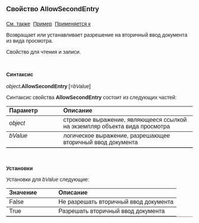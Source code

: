 ﻿<html>
<head>
<title>Вид просмотра\AllowSecondEntry</title>
</head>

<body>

<p><strong><font size="4" face="Arial">Свойство AllowSecondEntry<br>
<br>
</font></strong><font face="Arial"><a href="../Asview.html">См. также</a>&nbsp;
<a href="../../Examples/E_AsView.html">Пример</a>&nbsp; <a href="../Asview.html">
Применяется к</a></font></p>

<p><font face="Arial">Возвращает или устанавливает разрешение на 
вторичный ввод документа из вида просмотра.</font></p>

<p><font face="Arial">Свойство для чтения и записи.</font></p>

<p class="label">&nbsp;</p>

<p class="label"><font face="Arial"><b>Синтаксис<br>
<br>
</b><em>object</em><strong>.AllowSecondEntry </strong>[=<em>bValue</em>]&nbsp;</font></p>

<p><font face="Arial">Синтаксис свойства <strong>AllowSecondEntry</strong>
состоит из следующих частей:</font></p>

<table border="1" cellPadding="5" cols="2" frame="below" rules="rows">
<TBODY>
  <tr vAlign="top">
    <td class="label" width="29%"><font face="Arial"><b>Параметр</b></font></td>
    <td class="label" width="71%"><font face="Arial"><strong>Описание</strong></font></td>
  </tr>
  <tr>
    <td width="29%"><font face="Arial"><em>object</em></font></td>
    <td width="71%"><font face="Arial">строковое выражение, являющееся 
	ссылкой на экземпляр объекта вида просмотра</font></td>
  </tr>
  <tr vAlign="top">
    <td width="29%"><font face="Arial"><em>bValue</em></font></td>
    <td width="71%"><font face="Arial">логическое выражение, 
	разрешающее вторичный ввод документа</font></td>
  </tr>
</TBODY>
</table>

<p class="label">&nbsp;</p>

<p class="label"><font face="Arial"><b>Установки</b></font></p>

<p><font face="Arial">Установки для <em>bValue</em>
следующие:</font></p>

<table border="1" cellPadding="5" cols="2" frame="below" rules="rows">
<TBODY>
  <tr vAlign="top">
    <td class="label" width="29%"><font face="Arial"><b>Значение</b></font></td>
    <td class="label" width="71%"><font face="Arial"><strong>Описание</strong></font></td>
  </tr>
  <tr vAlign="top">
    <td width="29%"><font face="Arial">False</font></td>
    <td width="71%"><font face="Arial">Не разрешать вторичный ввод 
	документа</font></td>
  </tr>
  <tr vAlign="top">
    <td width="29%"><font face="Arial">True</font></td>
    <td width="71%"><font face="Arial">Разрешать вторичный ввод 
	документа</font></td>
  </tr>
</TBODY>
</table>
</body>
</html>
